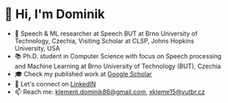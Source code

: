 # 👋 Hi, I'm Dominik
- 🔭 Speech & ML researcher at Speech BUT at Brno University of Technology, Czechia, Visiting Scholar at CLSP, Johns Hopkins University, USA
- 📚 Ph.D. student in Computer Science with focus on Speech processing and Machine Learning at Brno University of Technology (BUT), Czechia
- 🎓 Check my published work at [Google Scholar](https://scholar.google.com/citations?user=AQ9-7xUAAAAJ&hl=en)
- :link: Let's connect on [LinkedIN](https://www.linkedin.com/in/dominik-klement/)
- 📫 Reach me: klement.dominik86@gmail.com, xkleme15@vutbr.cz

<!--
**domklement/domklement** is a ✨ _special_ ✨ repository because its `README.md` (this file) appears on your GitHub profile.

Here are some ideas to get you started:

- 🔭 I’m currently working on ...
- 🌱 I’m currently learning ...
- 👯 I’m looking to collaborate on ...
- 🤔 I’m looking for help with ...
- 💬 Ask me about ...
- 📫 How to reach me: ...
- 😄 Pronouns: ...
- ⚡ Fun fact: ...
-->
